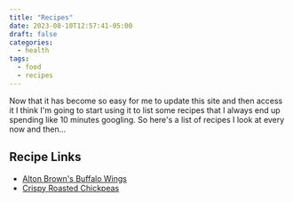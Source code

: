 ```yaml
---
title: "Recipes"
date: 2023-08-10T12:57:41-05:00
draft: false
categories:
  - health
tags:
  - food
  - recipes
---
```


Now that it has become so easy for me to update this site and then access it I think I'm going to start using it to list some recipes that I always end up spending like 10 minutes googling. So here's a list of recipes I look at every now and then...


## Recipe Links
* [Alton Brown's Buffalo Wings](https://altonbrown.com/wprm_print/1)
* [Crispy Roasted Chickpeas](https://www.loveandlemons.com/wprm_print/43307)